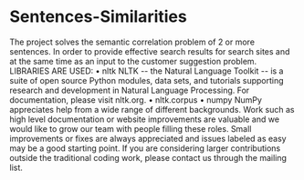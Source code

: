 # Sentences-Similarities
The project solves the semantic correlation problem of 2 or more sentences. In order to provide effective search results for search sites and at the same time as an input to the customer suggestion problem.
LIBRARIES ARE USED:
•	nltk NLTK -- the Natural Language Toolkit -- is a suite of open source Python modules, data sets, and tutorials supporting research and development in Natural Language Processing.
For documentation, please visit nltk.org.
•	nltk.corpus
•	numpy NumPy appreciates help from a wide range of different backgrounds. Work such as high level documentation or website improvements are valuable and we would like to grow our team with people filling these roles. Small improvements or fixes are always appreciated and issues labeled as easy may be a good starting point. If you are considering larger contributions outside the traditional coding work, please contact us through the mailing list.

